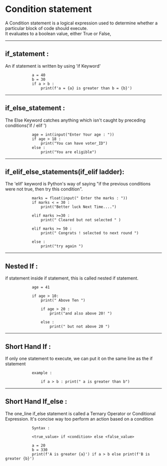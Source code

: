 # Condition statement

A Condition statement is a logical expression used to determine whether a particular block of code should execute.<br>
It evaluates to a boolean value, either True or False, 

<hr>

## if_statement :

An if statement is written by using 'if Keyword'

                a = 40
                b = 30
                if a > b :
                    print(f'a = {a} is greater than b = {b}')

<hr>

## if_else_statement :

The Else Keyword  catches anything which isn't caught by preceding conditions('if / elif ')

                age = int(input("Enter Your age : "))
                if age > 18 :
                    print("You can have voter_ID")
                else :
                    print("You are eligible")



<hr>

## if_elif_else_statements(if_elif ladder):

The 'elif' keyword is Python's way of saying "if the previous conditions were not true, then try this condition".

                marks = float(input(" Enter the marks : "))
                if marks < = 30 :
                    print("Better luck Next Time....")

                elif marks >=30 :
                    print(" Cleared but not selected " )

                elif marks >= 50 :
                    print(" Congrats ! selected to next round ")

                else :
                    print("try again ")

<hr>

## Nested If :

if statement inside if statement, this is called nested if statement.

                age = 41 

                if age > 10:
                    print(" Above Ten ")

                    if age > 20 :
                        print("and also above 20! ")

                    else :
                        print(" but not above 20 ")


<hr>

## Short Hand If :

If only one statement to execute, we can put it on the same line as the if statement

                example :

                    if a > b : print(" a is greater than b")


<hr>

## Short Hand If_else :

The one_line if_else statement is called a Ternary Operator or Conditional Expression.
It's concise way too perform an action based on a condition 

                Syntax :

                <true_value> if <condition> else <false_value>

                a = 20
                b = 330
                print(f'A is greater {a}') if a > b else print(f'B is greater {b}')

